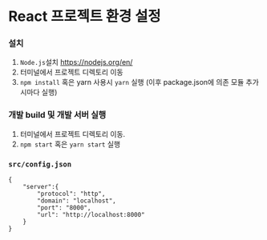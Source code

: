 # React 프로젝트 환경 설정

### 설치
1. `Node.js`설치 https://nodejs.org/en/
2. 터미널에서 프로젝트 디렉토리 이동
3. `npm install` 혹은 yarn 사용시 `yarn` 실행 (이후 package.json에 의존 모듈 추가시마다 실행)

### 개발 build 및 개발 서버 실행
1. 터미널에서 프로젝트 디렉토리 이동.
2. `npm start` 혹은 `yarn start` 실행 

### `src/config.json`
```
{
    "server":{
        "protocol": "http",
        "domain": "localhost",
        "port": "8000",
        "url": "http://localhost:8000"
    }
}
```
